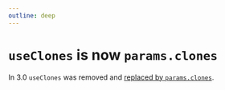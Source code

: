 ```yaml
---
outline: deep
---
```


# `useClones` is now `params.clones`

In 3.0 `useClones` was removed and [replaced by `params.clones`](/migrate/handle-clones).
